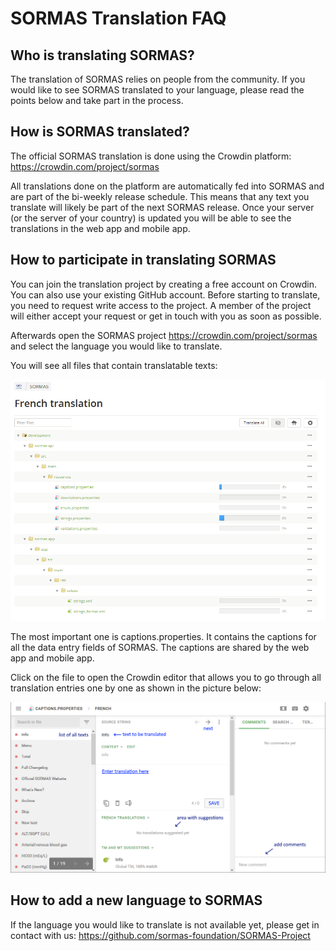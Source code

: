 
# SORMAS Translation FAQ

## Who is translating SORMAS?

The translation of SORMAS relies on people from the community. If you would like to see SORMAS translated to your language, please read the points below and take part in the process.

## How is SORMAS translated?

The official SORMAS translation is done using the Crowdin platform: <https://crowdin.com/project/sormas>

All translations done on the platform are automatically fed into SORMAS and are part of the bi-weekly release schedule.
This means that any text you translate will likely be part of the next SORMAS release. Once your server (or the server of your country) is updated you will be able to see the translations in the web app and mobile app.

## How to participate in translating SORMAS

You can join the translation project by creating a free account on Crowdin. You can also use your existing GitHub account. Before starting to translate, you need to request write access to the project. A member of the project will either accept your request or get in touch with you as soon as possible.

Afterwards open the SORMAS project <https://crowdin.com/project/sormas> and select the language you would like to translate.

You will see all files that contain translatable texts:

<img alt="SORMAS translation files" src="images/I18nFiles.png"/>

The most important one is captions.properties. It contains the captions for all the data entry fields of SORMAS. The captions are shared by the web app and mobile app.

Click on the file to open the Crowdin editor that allows you to go through all translation entries one by one as shown in the picture below:

<img alt="SORMAS translation editor" src="images/I18nEditor.png"/>

## How to add a new language to SORMAS

If the language you would like to translate is not available yet, please get in contact with us: <https://github.com/sormas-foundation/SORMAS-Project>
